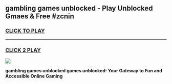
## gambling games unblocked - Play Unblocked Gmaes & Free #zcnin
<h3>
<a href="https://news.freeplayer.one?title=gambling_games_unblocked&ref=03M">CLICK TO PLAY</a></h3>
<hr>

<h3>
<a href="https://news.freeplayer.one?title=gambling_games_unblocked&ref=03M">CLICK 2 PLAY</a>
  
</h3>

<a href="https://news.freeplayer.one?title=gambling_games_unblocked&ref=03M"><img src="https://clearcache.store/games.png"></a>


**gambling games unblocked games unblocked: Your Gateway to Fun and Accessible Online Gaming**
